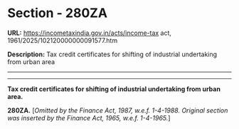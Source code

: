 # Section - 280ZA

**URL:** https://incometaxindia.gov.in/acts/income-tax act, 1961/2025/102120000000091577.htm

**Description:** Tax credit certificates for shifting of industrial undertaking from urban area

---

****

**Tax credit certificates for shifting of industrial undertaking from urban area.**

**280ZA.** [_Omitted by the Finance Act, 1987, w.e.f. 1-4-1988. Original section was inserted by the Finance Act, 1965, w.e.f. 1-4-1965._]